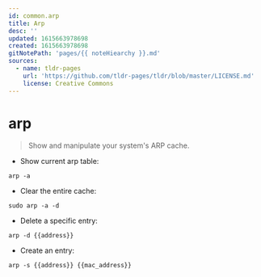 ```yaml
---
id: common.arp
title: Arp
desc: ''
updated: 1615663978698
created: 1615663978698
gitNotePath: 'pages/{{ noteHiearchy }}.md'
sources:
  - name: tldr-pages
    url: 'https://github.com/tldr-pages/tldr/blob/master/LICENSE.md'
    license: Creative Commons
---
```

# arp

> Show and manipulate your system's ARP cache.

- Show current arp table:

`arp -a`

- Clear the entire cache:

`sudo arp -a -d`

- Delete a specific entry:

`arp -d {{address}}`

- Create an entry:

`arp -s {{address}} {{mac_address}}`


